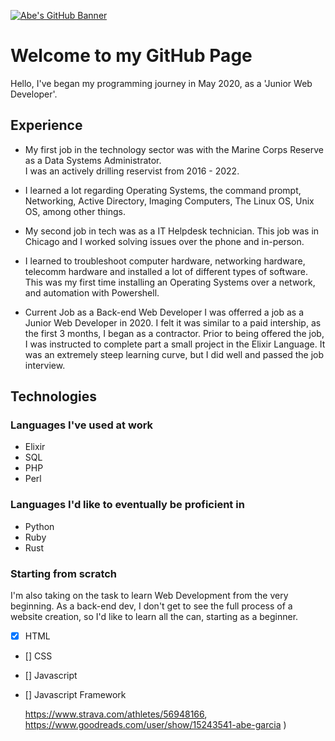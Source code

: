 [![Abe's GitHub Banner](./assets/GithubHeader.png)](https://www.linkedin.com/in/abraham-garcia-196703137/)

# Welcome to my GitHub Page
Hello, I've began my programming journey in May 2020, as a 'Junior Web Developer'.

## Experience
* My first job in the technology sector was with the Marine Corps Reserve as a Data Systems Administrator.  
I was an actively drilling reservist from 2016 - 2022. 
* I learned a lot regarding Operating Systems, the command prompt, Networking, Active Directory, Imaging Computers, The Linux OS, Unix OS, among other things.

* My second job in tech was as a IT Helpdesk technician. 
This job was in Chicago and I worked solving issues over the phone and in-person. 
* I learned to troubleshoot computer hardware, networking hardware, telecomm hardware and installed a lot of different types of software. This was my first time installing an Operating Systems over a network, and automation with Powershell.

* Current Job as a Back-end Web Developer 
I was offerred a job as a Junior Web Developer in 2020. I felt it was similar to a paid intership, as the first 3 months, I began as a contractor. Prior to being offered the job, I was instructed to complete part a small project in the Elixir Language. It was an extremely steep learning curve, but I did well and passed the job interview. 


## Technologies

### Languages I've used at work
- Elixir
- SQL
- PHP
- Perl

### Languages I'd like to eventually be proficient in 
- Python
- Ruby
- Rust

### Starting from scratch

I'm also taking on the task to learn Web Development from the very beginning. As a back-end dev, I don't get to see the full process of a website creation, so I'd like to learn all the can, starting as a beginner.

- [x] HTML
- [] CSS 
- [] Javascript
- [] Javascript Framework

  https://www.strava.com/athletes/56948166, 
  https://www.goodreads.com/user/show/15243541-abe-garcia
  )

<!---
abe-web/abe-web is a ✨ special ✨ repository because its `README.md` (this file) appears on your GitHub profile.
You can click the Preview link to take a look at your changes.
--->
